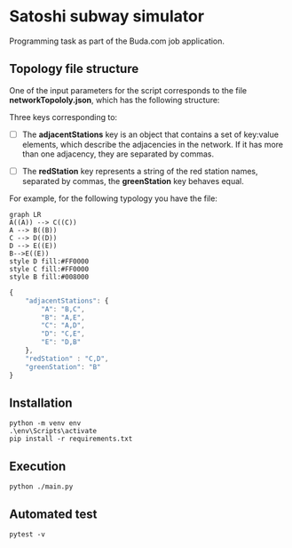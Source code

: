 # Satoshi subway simulator

Programming task as part of the Buda.com job application.

## Topology file structure
One of the input parameters for the script corresponds to the file **networkTopololy.json**, which has the following structure:

 Three keys corresponding to:

 - [ ] The **adjacentStations** key is an object that  contains a set of key:value elements, which describe the adjacencies in the network. If it has more than one adjacency, they are separated by commas.

 - [ ] The **redStation** key represents a string of the red station names, separated by commas, the **greenStation** key behaves equal.

For example, for the following typology you have the file:

```mermaid
graph LR
A((A)) --> C((C))
A --> B((B))
C --> D((D))
D --> E((E))
B-->E((E))
style D fill:#FF0000
style C fill:#FF0000
style B fill:#008000
```

```javascript
{
    "adjacentStations": {        
        "A": "B,C",
        "B": "A,E",
        "C": "A,D",
        "D": "C,E",
        "E": "D,B"
    },
    "redStation" : "C,D",
    "greenStation": "B" 
}
```

## Installation
    python -m venv env
    .\env\Scripts\activate
    pip install -r requirements.txt


## Execution
    python ./main.py

## Automated test
    pytest -v